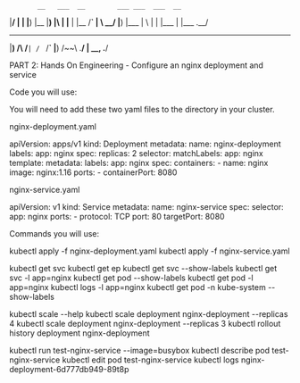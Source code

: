            __   ___  __        ___ ___  ___  __  
|__/ |  | |__) |__  |__) |\ | |__   |  |__  /__` 
|  \ \__/ |__) |___ |  \ | \| |___  |  |___ .__/ 
 __        __     __   __  
|__)  /\  /__` | /  ` /__` 
|__) /~~\ .__/ | \__, .__/ 
                           

PART 2: Hands On Engineering - Configure an nginx deployment and service

Code you will use:

You will need to add these two yaml files to the directory in your cluster.



nginx-deployment.yaml



apiVersion: apps/v1
kind: Deployment
metadata:
  name: nginx-deployment
  labels:
    app: nginx
spec:
  replicas: 2
  selector:
    matchLabels:
      app: nginx
  template:
    metadata:
      labels:
        app: nginx
    spec:
      containers:
      - name: nginx
        image: nginx:1.16
        ports:
        - containerPort: 8080



nginx-service.yaml



apiVersion: v1
kind: Service
metadata:
  name: nginx-service
spec:
  selector:
    app: nginx
  ports:
    - protocol: TCP
      port: 80
      targetPort: 8080



Commands you will use:



kubectl apply -f nginx-deployment.yaml
kubectl apply -f nginx-service.yaml

kubectl get svc
kubectl get ep
kubectl get svc --show-labels
kubectl get svc -l app=nginx 
kubectl get pod --show-labels
kubectl get pod -l app=nginx
kubectl logs -l app=nginx
kubectl get pod -n kube-system --show-labels

kubectl scale --help
kubectl scale deployment nginx-deployment --replicas 4
kubectl scale deployment nginx-deployment --replicas 3
kubectl rollout history deployment nginx-deployment

kubectl run test-nginx-service --image=busybox
kubectl describe pod test-nginx-service
kubectl edit pod test-nginx-service
kubectl logs nginx-deployment-6d777db949-89t8p 